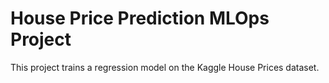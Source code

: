 # House Price Prediction MLOps Project

This project trains a regression model on the Kaggle House Prices dataset.
